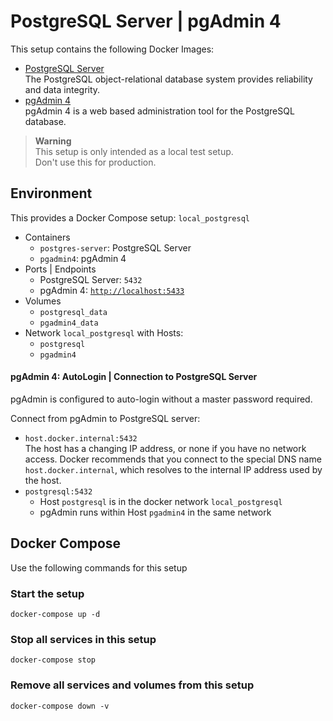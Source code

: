 # PostgreSQL Server | pgAdmin 4

This setup contains the following Docker Images:
- [PostgreSQL Server](https://hub.docker.com/_/postgres)  
  The PostgreSQL object-relational database system provides reliability and data integrity.
- [pgAdmin 4](https://hub.docker.com/r/dpage/pgadmin4)  
  pgAdmin 4 is a web based administration tool for the PostgreSQL database.

> **Warning**  
> This setup is only intended as a local test setup.  
> Don't use this for production.

## Environment
This provides a Docker Compose setup: `local_postgresql`

- Containers
  - `postgres-server`: PostgreSQL Server
  - `pgadmin4`: pgAdmin 4
- Ports | Endpoints
  - PostgreSQL Server: `5432`
  - pgAdmin 4: [`http://localhost:5433`](http://localhost:5433)
- Volumes
  - `postgresql_data`
  - `pgadmin4_data`
- Network `local_postgresql` with Hosts:
     - `postgresql`
     - `pgadmin4`

#### pgAdmin 4: AutoLogin | Connection to PostgreSQL Server

pgAdmin is configured to auto-login without a master password required.

Connect from pgAdmin to PostgreSQL server:
- `host.docker.internal:5432`  
  The host has a changing IP address, or none if you have no 
  network access. Docker recommends that you connect to the 
  special DNS name `host.docker.internal`, which resolves to the 
  internal IP address used by the host.
- `postgresql:5432`  
   - Host `postgresql` is in the docker network `local_postgresql`
   - pgAdmin runs within Host `pgadmin4` in the same network


## Docker Compose

Use the following commands for this setup

### Start the setup

```
docker-compose up -d
```

### Stop all services in this setup

```
docker-compose stop
```

### Remove all services and volumes from this setup

```
docker-compose down -v
```
